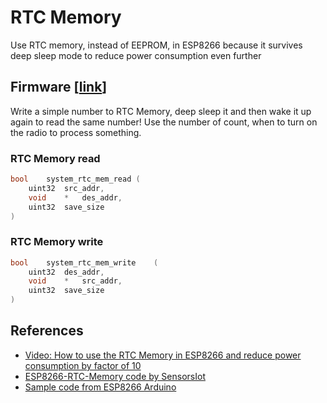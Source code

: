 # RTC Memory

Use RTC memory, instead of EEPROM, in ESP8266 because it survives deep sleep mode to reduce power consumption even further

## Firmware [[link](rtc-memory.ino)]

Write a simple number to RTC Memory, deep sleep it and then wake it up again to read the same number! Use the number of count, when to turn on the radio to process something.

### RTC Memory read
```c
bool	system_rtc_mem_read	(
	uint32	src_addr,
	void	*	des_addr,
	uint32	save_size
)
```

### RTC Memory write
```c
bool	system_rtc_mem_write	(
	uint32	des_addr,
	void	*	src_addr,
	uint32	save_size
)
```

## References

- [Video: How to use the RTC Memory in ESP8266 and reduce power consumption by factor of 10](https://www.youtube.com/watch?v=r-hEOL007nw)
- [ESP8266-RTC-Memory code by SensorsIot](https://github.com/SensorsIot/ESP8266-RTC-Memory)
- [Sample code from ESP8266 Arduino](https://github.com/esp8266/Arduino/blob/master/libraries/esp8266/examples/RTCUserMemory/RTCUserMemory.ino)
